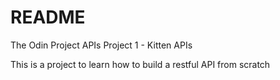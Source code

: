 # README

The Odin Project APIs Project 1 - Kitten APIs

This is a project to learn how to build a restful API from scratch
